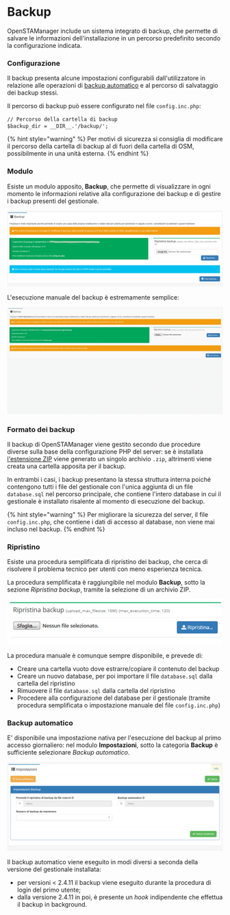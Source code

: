 # Backup

OpenSTAManager include un sistema integrato di backup, che permette di salvare le informazioni dell'installazione in un percorso predefinito secondo la configurazione indicata.

### Configurazione

Il backup presenta alcune impostazioni configurabili dall'utilizzatore in relazione alle operazioni di [backup automatico](backup.md#backup-automatico) e al percorso di salvataggio dei backup stessi.

Il percorso di backup può essere configurato nel file `config.inc.php`:

```
// Percorso della cartella di backup
$backup_dir = __DIR__.'/backup/';
```

{% hint style="warning" %}
Per motivi di sicurezza si consiglia di modificare il percorso della cartella di backup al di fuori della cartella di OSM, possibilmente in una unità esterna.
{% endhint %}

### Modulo

Esiste un modulo apposito, **Backup**, che permette di visualizzare in ogni momento le informazioni relative alla configurazione dei backup e di gestire i backup presenti del gestionale.

![](<../.gitbook/assets/image (78).png>)

L'esecuzione manuale del backup è estremamente semplice:

![](<../.gitbook/assets/creazionebackup (2) (2) (4) (4).gif>)

### Formato dei backup

Il backup di OpenSTAManager viene gestito secondo due procedure diverse sulla base della configurazione PHP del server: se è installata [l'estensione ZIP](https://www.php.net/manual/en/book.zip.php) viene generato un singolo archivio `.zip`, altrimenti viene creata una cartella apposita per il backup.

In entrambi i casi, i backup presentano la stessa struttura interna poiché contengono tutti i file del gestionale con l'unica aggiunta di un file `database.sql` nel percorso principale, che contiene l'intero database in cui il gestionale è installato risalente al momento di esecuzione del backup.

{% hint style="warning" %}
Per migliorare la sicurezza del server, il file `config.inc.php`, che contiene i dati di accesso al database, non viene mai incluso nel backup.
{% endhint %}

### Ripristino

Esiste una procedura semplificata di ripristino dei backup, che cerca di risolvere il problema tecnico per utenti con meno esperienza tecnica.

La procedura semplificata è raggiungibile nel modulo **Backup**, sotto la sezione _Ripristina backup_, tramite la selezione di un archivio ZIP.

![](../.gitbook/assets/RipristinaBackup.PNG)

La procedura manuale è comunque sempre disponibile, e prevede di:

* Creare una cartella vuoto dove estrarre/copiare il contenuto del backup
* Creare un nuovo database, per poi importare il file `database.sql` dalla cartella del ripristino
* Rimuovere il file `database.sql` dalla cartella del ripristino
* Procedere alla configurazione del database per il gestionale (tramite procedura semplificata o impostazione manuale del file `config.inc.php`)

### Backup automatico

E' disponibile una impostazione nativa per l'esecuzione del backup al primo accesso giornaliero: nel modulo **Impostazioni**, sotto la categoria **Backup** è sufficiente selezionare _Backup automatico_.

![Opzioni disponibili per i backup](<../.gitbook/assets/image (64).png>)

Il backup automatico viene eseguito in modi diversi a seconda della versione del gestionale installata:

* per versioni < 2.4.11 il backup viene eseguito durante la procedura di login del primo utente;
* dalla versione 2.4.11 in poi, è presente un _hook_ indipendente che effettua il backup in background.
